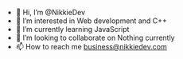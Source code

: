 - 👋 Hi, I’m @NikkieDev
- 👀 I’m interested in Web development and C++
- 🌱 I’m currently learning JavaScript
- 💞️ I’m looking to collaborate on Nothing currently
- 📫 How to reach me business@nikkiedev.com
